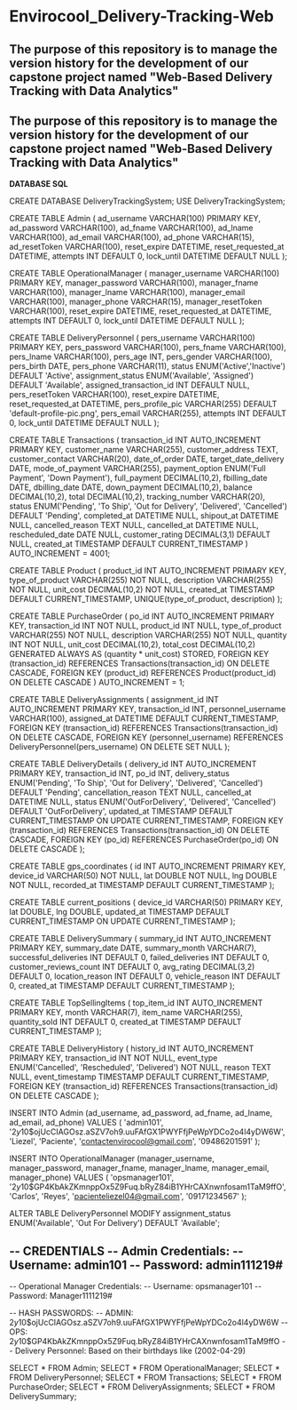 # Envirocool_Delivery-Tracking-Web
The purpose of this repository is to manage the version history for the development of our capstone project named "Web-Based Delivery Tracking with Data Analytics"
-------------------------------------------------------------------------------------------------------------------------------------------------------------------

## The purpose of this repository is to manage the version history for the development of our capstone project named "Web-Based Delivery Tracking with Data Analytics"

**DATABASE SQL**

CREATE DATABASE DeliveryTrackingSystem;
USE DeliveryTrackingSystem;

CREATE TABLE Admin (
    ad_username VARCHAR(100) PRIMARY KEY,
    ad_password VARCHAR(100),
    ad_fname VARCHAR(100),
    ad_lname VARCHAR(100),
    ad_email VARCHAR(100),
    ad_phone VARCHAR(15),
    ad_resetToken VARCHAR(100),
    reset_expire DATETIME,
    reset_requested_at DATETIME,
    attempts INT DEFAULT 0,
    lock_until DATETIME DEFAULT NULL
);

CREATE TABLE OperationalManager (
    manager_username VARCHAR(100) PRIMARY KEY,
    manager_password VARCHAR(100),
    manager_fname VARCHAR(100),
    manager_lname VARCHAR(100),
    manager_email VARCHAR(100),
    manager_phone VARCHAR(15),
    manager_resetToken VARCHAR(100),
    reset_expire DATETIME,
    reset_requested_at DATETIME,
    attempts INT DEFAULT 0,
    lock_until DATETIME DEFAULT NULL
);

CREATE TABLE DeliveryPersonnel (
    pers_username VARCHAR(100) PRIMARY KEY,
    pers_password VARCHAR(100),
    pers_fname VARCHAR(100),
    pers_lname VARCHAR(100),
    pers_age INT,
    pers_gender VARCHAR(100),
    pers_birth DATE,
    pers_phone VARCHAR(11),
    status ENUM('Active','Inactive') DEFAULT 'Active',
    assignment_status ENUM('Available', 'Assigned') DEFAULT 'Available',
    assigned_transaction_id INT DEFAULT NULL,
    pers_resetToken VARCHAR(100),
    reset_expire DATETIME,
    reset_requested_at DATETIME,
    pers_profile_pic VARCHAR(255) DEFAULT 'default-profile-pic.png',
    pers_email VARCHAR(255),
    attempts INT DEFAULT 0,
    lock_until DATETIME DEFAULT NULL
);

CREATE TABLE Transactions (
    transaction_id INT AUTO_INCREMENT PRIMARY KEY,
    customer_name VARCHAR(255),
    customer_address TEXT,
    customer_contact VARCHAR(20),
    date_of_order DATE,
    target_date_delivery DATE,
    mode_of_payment VARCHAR(255),
    payment_option ENUM('Full Payment', 'Down Payment'),
    full_payment DECIMAL(10,2),
    fbilling_date DATE,
    dbilling_date DATE,
    down_payment DECIMAL(10,2),
    balance DECIMAL(10,2),
    total DECIMAL(10,2),
    tracking_number VARCHAR(20),
    status ENUM('Pending', 'To Ship', 'Out for Delivery', 'Delivered', 'Cancelled') DEFAULT 'Pending',
    completed_at DATETIME NULL,
    shipout_at DATETIME NULL,
    cancelled_reason TEXT NULL,
    cancelled_at DATETIME NULL,
    rescheduled_date DATE NULL,
    customer_rating DECIMAL(3,1) DEFAULT NULL,
    created_at TIMESTAMP DEFAULT CURRENT_TIMESTAMP
) AUTO_INCREMENT = 4001;


CREATE TABLE Product (
    product_id INT AUTO_INCREMENT PRIMARY KEY,
    type_of_product VARCHAR(255) NOT NULL,
    description VARCHAR(255) NOT NULL,
    unit_cost DECIMAL(10,2) NOT NULL,
    created_at TIMESTAMP DEFAULT CURRENT_TIMESTAMP,
    UNIQUE(type_of_product, description)
);

CREATE TABLE PurchaseOrder (
    po_id INT AUTO_INCREMENT PRIMARY KEY,
    transaction_id INT NOT NULL,
    product_id INT NULL,
    type_of_product VARCHAR(255) NOT NULL,
    description VARCHAR(255) NOT NULL,
    quantity INT NOT NULL,
    unit_cost DECIMAL(10,2),
    total_cost DECIMAL(10,2) GENERATED ALWAYS AS (quantity * unit_cost) STORED,
    FOREIGN KEY (transaction_id) REFERENCES Transactions(transaction_id) ON DELETE CASCADE,
    FOREIGN KEY (product_id) REFERENCES Product(product_id) ON DELETE CASCADE
) AUTO_INCREMENT = 1;

CREATE TABLE DeliveryAssignments (
    assignment_id INT AUTO_INCREMENT PRIMARY KEY,
    transaction_id INT,
    personnel_username VARCHAR(100),
    assigned_at DATETIME DEFAULT CURRENT_TIMESTAMP,
    FOREIGN KEY (transaction_id) REFERENCES Transactions(transaction_id) ON DELETE CASCADE,
    FOREIGN KEY (personnel_username) REFERENCES DeliveryPersonnel(pers_username) ON DELETE SET NULL
);

CREATE TABLE DeliveryDetails (
    delivery_id INT AUTO_INCREMENT PRIMARY KEY,
    transaction_id INT,
    po_id INT,
    delivery_status ENUM('Pending', 'To Ship', 'Out for Delivery', 'Delivered', 'Cancelled') DEFAULT 'Pending',
    cancellation_reason TEXT NULL,
    cancelled_at DATETIME NULL,
    status ENUM('OutForDelivery', 'Delivered', 'Cancelled') DEFAULT 'OutForDelivery',
    updated_at TIMESTAMP DEFAULT CURRENT_TIMESTAMP ON UPDATE CURRENT_TIMESTAMP,
    FOREIGN KEY (transaction_id) REFERENCES Transactions(transaction_id) ON DELETE CASCADE,
    FOREIGN KEY (po_id) REFERENCES PurchaseOrder(po_id) ON DELETE CASCADE
);

CREATE TABLE gps_coordinates (
    id INT AUTO_INCREMENT PRIMARY KEY,
    device_id VARCHAR(50) NOT NULL,
    lat DOUBLE NOT NULL,
    lng DOUBLE NOT NULL,
    recorded_at TIMESTAMP DEFAULT CURRENT_TIMESTAMP
);

CREATE TABLE current_positions (
    device_id VARCHAR(50) PRIMARY KEY,
    lat DOUBLE,
    lng DOUBLE,
    updated_at TIMESTAMP DEFAULT CURRENT_TIMESTAMP ON UPDATE CURRENT_TIMESTAMP
);

CREATE TABLE DeliverySummary (
    summary_id INT AUTO_INCREMENT PRIMARY KEY,
    summary_date DATE,
    summary_month VARCHAR(7),
    successful_deliveries INT DEFAULT 0,
    failed_deliveries INT DEFAULT 0,
    customer_reviews_count INT DEFAULT 0,
    avg_rating DECIMAL(3,2) DEFAULT 0,
    location_reason INT DEFAULT 0,
    vehicle_reason INT DEFAULT 0,
    created_at TIMESTAMP DEFAULT CURRENT_TIMESTAMP
);


CREATE TABLE TopSellingItems (
    top_item_id INT AUTO_INCREMENT PRIMARY KEY,
    month VARCHAR(7),
    item_name VARCHAR(255),
    quantity_sold INT DEFAULT 0,
    created_at TIMESTAMP DEFAULT CURRENT_TIMESTAMP
);


CREATE TABLE DeliveryHistory (
    history_id INT AUTO_INCREMENT PRIMARY KEY,
    transaction_id INT NOT NULL,
    event_type ENUM('Cancelled', 'Rescheduled', 'Delivered') NOT NULL,
    reason TEXT NULL,
    event_timestamp TIMESTAMP DEFAULT CURRENT_TIMESTAMP,
    FOREIGN KEY (transaction_id) REFERENCES Transactions(transaction_id) ON DELETE CASCADE
);


INSERT INTO Admin (ad_username, ad_password, ad_fname, ad_lname, ad_email, ad_phone) 
VALUES (
    'admin101',
    '$2y$10$ojUcCIAGOsz.aSZV7oh9.uuFAfGX1PWYFfjPeWpYDCo2o4l4yDW6W',
    'Liezel',
    'Paciente',
    'contactenvirocool@gmail.com',
    '09486201591'
);

INSERT INTO OperationalManager (manager_username, manager_password, manager_fname, manager_lname, manager_email, manager_phone) 
VALUES (
    'opsmanager101',
    '$2y$10$GP4KbAkZKmnppOx5Z9Fuq.bRyZ84iB1YHrCAXnwnfosam1TaM9ffO',
    'Carlos',
    'Reyes',
    'pacienteliezel04@gmail.com',
    '09171234567'
);

ALTER TABLE DeliveryPersonnel
MODIFY assignment_status ENUM('Available', 'Out For Delivery') DEFAULT 'Available';

-- CREDENTIALS
-- Admin Credentials:
--        Username: admin101
--        Password: admin111219#
--        
-- Operational Manager Credentials:
--          Username: opsmanager101
--          Password: Manager1111219#

-- HASH PASSWORDS:
-- 	   ADMIN: $2y$10$ojUcCIAGOsz.aSZV7oh9.uuFAfGX1PWYFfjPeWpYDCo2o4l4yDW6W 
--        OPS: $2y$10$GP4KbAkZKmnppOx5Z9Fuq.bRyZ84iB1YHrCAXnwnfosam1TaM9ffO
-- 	   Delivery Personnel: Based on their birthdays like (2002-04-29)
       
       
SELECT * FROM Admin;
SELECT * FROM OperationalManager;
SELECT * FROM DeliveryPersonnel;
SELECT * FROM Transactions;
SELECT * FROM PurchaseOrder;
SELECT * FROM DeliveryAssignments;
SELECT * FROM DeliverySummary;
